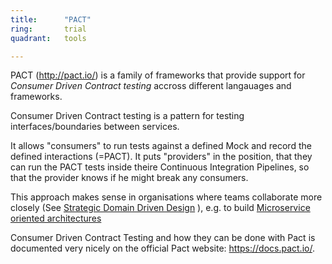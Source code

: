 ```yaml
---
title:      "PACT"
ring:       trial
quadrant:   tools

---
```


PACT (http://pact.io/) is a family of frameworks that provide support for *Consumer Driven Contract testing* accross different langauages and frameworks.

Consumer Driven Contract testing is a pattern for testing interfaces/boundaries between services.

It allows "consumers" to run tests against a defined Mock and record the defined interactions (=PACT).
It puts "providers" in the position, that they can run the PACT tests inside theire Continuous Integration Pipelines, so that the provider knows if he might break any consumers.

This approach makes sense in organisations where teams collaborate more closely (See [Strategic Domain Driven Design](/methods-and-patterns/strategic-domain-driven-design.html) ), e.g. to build [Microservice oriented architectures](/methods-and-patterns/microservices.html)

Consumer Driven Contract Testing and how they can be done with Pact is documented very nicely on the official Pact website: https://docs.pact.io/.
